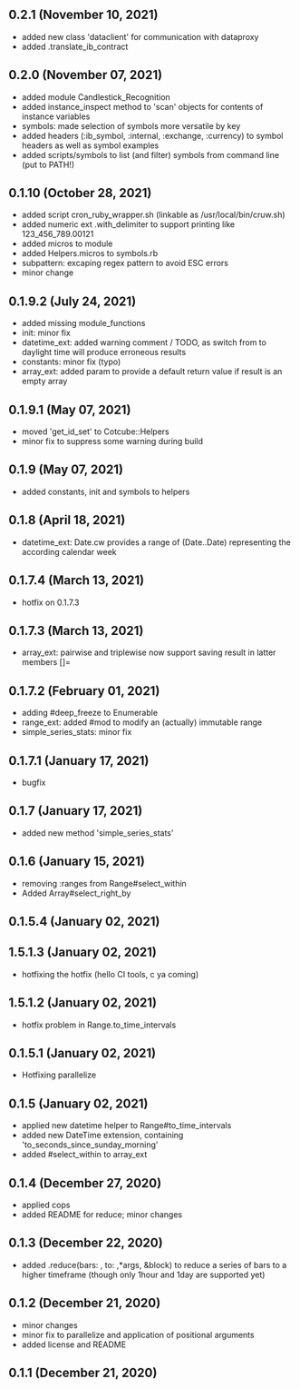 ## 0.2.1 (November 10, 2021)
  - added new class 'dataclient' for communication with dataproxy
  - added .translate_ib_contract

## 0.2.0 (November 07, 2021)
  - added module Candlestick_Recognition
  - added instance_inspect method to 'scan' objects for contents of instance variables
  - symbols: made selection of symbols more versatile by key
  - added headers (:ib_symbol, :internal, :exchange, :currency) to symbol headers as well as symbol examples
  - added scripts/symbols to list (and filter) symbols from command line (put to PATH!)

## 0.1.10 (October 28, 2021)
  - added script cron_ruby_wrapper.sh (linkable as /usr/local/bin/cruw.sh)
  - added numeric ext .with_delimiter to support printing like 123_456_789.00121
  - added micros to module
  - added Helpers.micros to symbols.rb
  - subpattern: excaping regex pattern to avoid ESC errors
  - minor change

## 0.1.9.2 (July 24, 2021)
  - added missing module_functions
  - init: minor fix
  - datetime_ext: added warning comment / TODO, as switch from to daylight time will produce erroneous results
  - constants: minor fix (typo)
  - array_ext: added param to provide a default return value if result is an empty array

## 0.1.9.1 (May 07, 2021)
  - moved 'get_id_set' to Cotcube::Helpers
  - minor fix to suppress some warning during build

## 0.1.9 (May 07, 2021)
  - added constants, init and symbols to helpers

## 0.1.8 (April 18, 2021)
  - datetime_ext: Date.cw provides a range of (Date..Date) representing the according calendar week

## 0.1.7.4 (March 13, 2021)
  - hotfix on 0.1.7.3

## 0.1.7.3 (March 13, 2021)
  - array_ext: pairwise and triplewise now support saving result in latter members []=

## 0.1.7.2 (February 01, 2021)
  - adding #deep_freeze to Enumerable
  - range_ext: added #mod to modify an (actually) immutable range
  - simple_series_stats: minor fix

## 0.1.7.1 (January 17, 2021)
  - bugfix

## 0.1.7 (January 17, 2021)
  - added new method 'simple_series_stats'

## 0.1.6 (January 15, 2021)
  - removing :ranges from Range#select_within
  - Added Array#select_right_by

## 0.1.5.4 (January 02, 2021)


## 1.5.1.3 (January 02, 2021)
  - hotfixing the hotfix (hello CI tools, c ya coming)

## 1.5.1.2 (January 02, 2021)
  - hotfix problem in Range.to_time_intervals

## 0.1.5.1 (January 02, 2021)
  - Hotfixing parallelize

## 0.1.5 (January 02, 2021)
  - applied new datetime helper to Range#to_time_intervals
  - added new DateTime extension, containing 'to_seconds_since_sunday_morning'
  - added #select_within to array_ext

## 0.1.4 (December 27, 2020)
  - applied cops
  - added README for reduce; minor changes

## 0.1.3 (December 22, 2020)
  - added .reduce(bars: , to: ,*args, &block) to reduce a series of bars to a higher timeframe (though only 1hour and 1day are supported yet)

## 0.1.2 (December 21, 2020)
  - minor changes
  - minor fix to parallelize and application of positional arguments
  - added license and README

## 0.1.1 (December 21, 2020)



